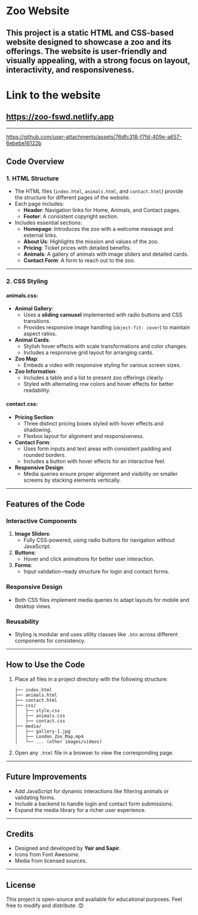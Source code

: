 # Zoo Website

This project is a static HTML and CSS-based website designed to showcase a zoo and its offerings. The website is user-friendly and visually appealing, with a strong focus on layout, interactivity, and responsiveness.
---
# Link to the website
## https://zoo-fswd.netlify.app
---


https://github.com/user-attachments/assets/76dfc318-f7fd-409e-a657-6ebebe16122b




## Code Overview

### 1. **HTML Structure**
   - The HTML files (`index.html`, `animals.html`, and `contact.html`) provide the structure for different pages of the website.
   - Each page includes:
     - **Header**: Navigation links for Home, Animals, and Contact pages.
     - **Footer**: A consistent copyright section.
   - Includes essential sections:
     - **Homepage**: Introduces the zoo with a welcome message and external links.
     - **About Us**: Highlights the mission and values of the zoo.
     - **Pricing**: Ticket prices with detailed benefits.
     - **Animals**: A gallery of animals with image sliders and detailed cards.
     - **Contact Form**: A form to reach out to the zoo.

---

### 2. **CSS Styling**

#### **animals.css**:
- **Animal Gallery**:
  - Uses a **sliding carousel** implemented with radio buttons and CSS transitions.
  - Provides responsive image handling (`object-fit: cover`) to maintain aspect ratios.
- **Animal Cards**:
  - Stylish hover effects with scale transformations and color changes.
  - Includes a responsive grid layout for arranging cards.
- **Zoo Map**:
  - Embeds a video with responsive styling for various screen sizes.
- **Zoo Information**:
  - Includes a table and a list to present zoo offerings clearly.
  - Styled with alternating row colors and hover effects for better readability.

#### **contact.css**:
- **Pricing Section**:
  - Three distinct pricing boxes styled with hover effects and shadowing.
  - Flexbox layout for alignment and responsiveness.
- **Contact Form**:
  - Uses form inputs and text areas with consistent padding and rounded borders.
  - Includes a button with hover effects for an interactive feel.
- **Responsive Design**:
  - Media queries ensure proper alignment and visibility on smaller screens by stacking elements vertically.

---

## Features of the Code

### Interactive Components
1. **Image Sliders**:
   - Fully CSS-powered, using radio buttons for navigation without JavaScript.
2. **Buttons**:
   - Hover and click animations for better user interaction.
3. **Forms**:
   - Input validation-ready structure for login and contact forms.

### Responsive Design
- Both CSS files implement media queries to adapt layouts for mobile and desktop views.

### Reusability
- Styling is modular and uses utility classes like `.btn` across different components for consistency.

---

## How to Use the Code
1. Place all files in a project directory with the following structure:
   ```plaintext
   ├── index.html
   ├── animals.html
   ├── contact.html
   ├── css/
   │   ├── style.css
   │   ├── animals.css
   │   ├── contact.css
   ├── media/
   │   ├── gallery-1.jpg
   │   ├── London_Zoo_Map.mp4
   │   └── ... (other images/videos)
   ```
2. Open any `.html` file in a browser to view the corresponding page.

---

## Future Improvements
- Add JavaScript for dynamic interactions like filtering animals or validating forms.
- Include a backend to handle login and contact form submissions.
- Expand the media library for a richer user experience.

---

## Credits
- Designed and developed by **Yair and Sapir**.
- Icons from Font Awesome.
- Media from licensed sources.

--- 

## License
This project is open-source and available for educational purposes. Feel free to modify and distribute. 😊
